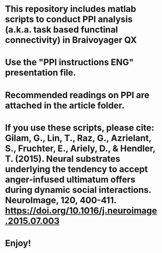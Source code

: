 # This repository includes matlab scripts to conduct PPI analysis (a.k.a. task based functinal connectivity) in Braivoyager QX

# Use the "PPI instructions ENG" presentation file.

# Recommended readings on PPI are attached in the article folder.

# If you use these scripts, please cite: Gilam, G., Lin, T., Raz, G., Azrielant, S., Fruchter, E., Ariely, D., & Hendler, T. (2015). Neural substrates underlying the tendency to accept anger-infused ultimatum offers during dynamic social interactions. NeuroImage, 120, 400-411. https://doi.org/10.1016/j.neuroimage.2015.07.003

# Enjoy!
